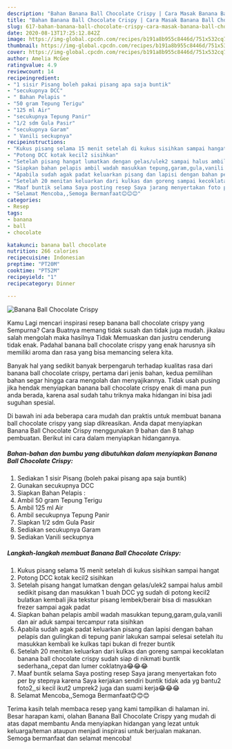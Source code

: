 ```yaml
---
description: "Bahan Banana Ball Chocolate Crispy | Cara Masak Banana Ball Chocolate Crispy Yang Enak Dan Lezat"
title: "Bahan Banana Ball Chocolate Crispy | Cara Masak Banana Ball Chocolate Crispy Yang Enak Dan Lezat"
slug: 617-bahan-banana-ball-chocolate-crispy-cara-masak-banana-ball-chocolate-crispy-yang-enak-dan-lezat
date: 2020-08-13T17:25:12.842Z
image: https://img-global.cpcdn.com/recipes/b191a8b955c8446d/751x532cq70/banana-ball-chocolate-crispy-foto-resep-utama.jpg
thumbnail: https://img-global.cpcdn.com/recipes/b191a8b955c8446d/751x532cq70/banana-ball-chocolate-crispy-foto-resep-utama.jpg
cover: https://img-global.cpcdn.com/recipes/b191a8b955c8446d/751x532cq70/banana-ball-chocolate-crispy-foto-resep-utama.jpg
author: Amelia McGee
ratingvalue: 4.9
reviewcount: 14
recipeingredient:
- "1 sisir Pisang boleh pakai pisang apa saja buntik"
- "secukupnya DCC"
- " Bahan Pelapis "
- "50 gram Tepung Terigu"
- "125 ml Air"
- "secukupnya Tepung Panir"
- "1/2 sdm Gula Pasir"
- "secukupnya Garam"
- " Vanili seckupnya"
recipeinstructions:
- "Kukus pisang selama 15 menit setelah di kukus sisihkan sampai hangat"
- "Potong DCC kotak kecil2 sisihkan"
- "Setelah pisang hangat lumatkan dengan gelas/ulek2 sampai halus ambil sedikit pisang dan masukkan 1 buah DCC yg sudah di potong kecil2 bulatkan kembali jika tekstur pisang lembek/berair bisa di masukkan frezer sampai agak padat"
- "Siapkan bahan pelapis ambil wadah masukkan tepung,garam,gula,vanili dan air aduk sampai tercampur rata sisihkan"
- "Apabila sudah agak padat keluarkan pisang dan lapisi dengan bahan pelapis dan gulingkan di tepung panir lakukan sampai selesai setelah itu masukkan kembali ke kulkas tapi bukan di frezer buntik"
- "Setelah 20 menitan keluarkan dari kulkas dan goreng sampai kecoklatan banana ball chocolate crispy sudah siap di nikmati buntik sederhana,,cepat dan lumer coklatnya😂😂😂"
- "Maaf buntik selama Saya posting resep Saya jarang menyertakan foto per by stepnya karena Saya kerjakan sendiri buntik tidak ada yg bantu2 foto2,,si kecil ikut2 umprek2 juga dan suami kerja😂😂😂"
- "Selamat Mencoba,,Semoga Bermanfaat😊😊😊"
categories:
- Resep
tags:
- banana
- ball
- chocolate

katakunci: banana ball chocolate 
nutrition: 266 calories
recipecuisine: Indonesian
preptime: "PT20M"
cooktime: "PT52M"
recipeyield: "1"
recipecategory: Dinner

---
```



![Banana Ball Chocolate Crispy](https://img-global.cpcdn.com/recipes/b191a8b955c8446d/751x532cq70/banana-ball-chocolate-crispy-foto-resep-utama.jpg)

Kamu Lagi mencari inspirasi resep banana ball chocolate crispy yang Sempurna? Cara Buatnya memang tidak susah dan tidak juga mudah. jikalau salah mengolah maka hasilnya Tidak Memuaskan dan justru cenderung tidak enak. Padahal banana ball chocolate crispy yang enak harusnya sih memiliki aroma dan rasa yang bisa memancing selera kita.



Banyak hal yang sedikit banyak berpengaruh terhadap kualitas rasa dari banana ball chocolate crispy, pertama dari jenis bahan, kedua pemilihan bahan segar hingga cara mengolah dan menyajikannya. Tidak usah pusing jika hendak menyiapkan banana ball chocolate crispy enak di mana pun anda berada, karena asal sudah tahu triknya maka hidangan ini bisa jadi suguhan spesial.


Di bawah ini ada beberapa cara mudah dan praktis untuk membuat banana ball chocolate crispy yang siap dikreasikan. Anda dapat menyiapkan Banana Ball Chocolate Crispy menggunakan 9 bahan dan 8 tahap pembuatan. Berikut ini cara dalam menyiapkan hidangannya.

<!--inarticleads1-->

##### Bahan-bahan dan bumbu yang dibutuhkan dalam menyiapkan Banana Ball Chocolate Crispy:

1. Sediakan 1 sisir Pisang (boleh pakai pisang apa saja buntik)
1. Gunakan secukupnya DCC
1. Siapkan  Bahan Pelapis :
1. Ambil 50 gram Tepung Terigu
1. Ambil 125 ml Air
1. Ambil secukupnya Tepung Panir
1. Siapkan 1/2 sdm Gula Pasir
1. Sediakan secukupnya Garam
1. Sediakan  Vanili seckupnya




<!--inarticleads2-->

##### Langkah-langkah membuat Banana Ball Chocolate Crispy:

1. Kukus pisang selama 15 menit setelah di kukus sisihkan sampai hangat
1. Potong DCC kotak kecil2 sisihkan
1. Setelah pisang hangat lumatkan dengan gelas/ulek2 sampai halus ambil sedikit pisang dan masukkan 1 buah DCC yg sudah di potong kecil2 bulatkan kembali jika tekstur pisang lembek/berair bisa di masukkan frezer sampai agak padat
1. Siapkan bahan pelapis ambil wadah masukkan tepung,garam,gula,vanili dan air aduk sampai tercampur rata sisihkan
1. Apabila sudah agak padat keluarkan pisang dan lapisi dengan bahan pelapis dan gulingkan di tepung panir lakukan sampai selesai setelah itu masukkan kembali ke kulkas tapi bukan di frezer buntik
1. Setelah 20 menitan keluarkan dari kulkas dan goreng sampai kecoklatan banana ball chocolate crispy sudah siap di nikmati buntik sederhana,,cepat dan lumer coklatnya😂😂😂
1. Maaf buntik selama Saya posting resep Saya jarang menyertakan foto per by stepnya karena Saya kerjakan sendiri buntik tidak ada yg bantu2 foto2,,si kecil ikut2 umprek2 juga dan suami kerja😂😂😂
1. Selamat Mencoba,,Semoga Bermanfaat😊😊😊




Terima kasih telah membaca resep yang kami tampilkan di halaman ini. Besar harapan kami, olahan Banana Ball Chocolate Crispy yang mudah di atas dapat membantu Anda menyiapkan hidangan yang lezat untuk keluarga/teman ataupun menjadi inspirasi untuk berjualan makanan. Semoga bermanfaat dan selamat mencoba!
